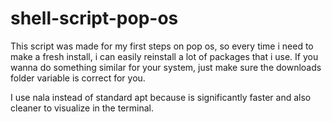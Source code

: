 # shell-script-pop-os

This script was made for my first steps on pop os, so every time i need to make a fresh install, i can easily reinstall a lot of packages that i use.
If you wanna do something similar for your system, just make sure the downloads folder variable is correct for you.

I use nala instead of standard apt because is significantly faster and also cleaner to visualize in the terminal.

